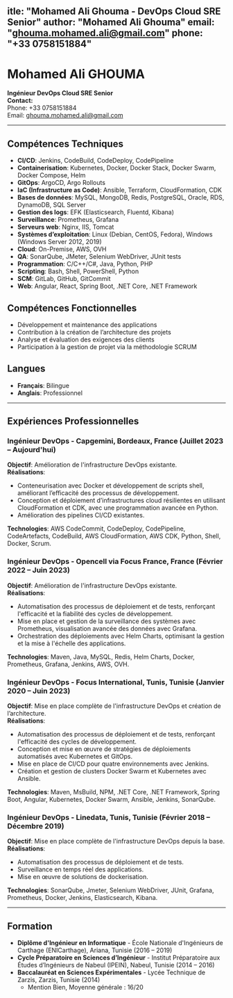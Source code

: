 itle: "Mohamed Ali Ghouma - DevOps Cloud SRE Senior"
author: "Mohamed Ali Ghouma"
email: "ghouma.mohamed.ali@gmail.com"
phone: "+33 0758151884"
---

# Mohamed Ali GHOUMA
**Ingénieur DevOps Cloud SRE Senior**  
**Contact:**  
Phone: +33 0758151884  
Email: ghouma.mohamed.ali@gmail.com  

---

## Compétences Techniques

- **CI/CD**: Jenkins, CodeBuild, CodeDeploy, CodePipeline
- **Containerisation**: Kubernetes, Docker, Docker Stack, Docker Swarm, Docker Compose, Helm
- **GitOps**: ArgoCD, Argo Rollouts
- **IaC (Infrastructure as Code)**: Ansible, Terraform, CloudFormation, CDK
- **Bases de données**: MySQL, MongoDB, Redis, PostgreSQL, Oracle, RDS, DynamoDB, SQL Server
- **Gestion des logs**: EFK (Elasticsearch, Fluentd, Kibana)
- **Surveillance**: Prometheus, Grafana
- **Serveurs web**: Nginx, IIS, Tomcat
- **Systèmes d’exploitation**: Linux (Debian, CentOS, Fedora), Windows (Windows Server 2012, 2019)
- **Cloud**: On-Premise, AWS, OVH
- **QA**: SonarQube, JMeter, Selenium WebDriver, JUnit tests
- **Programmation**: C/C++/C#, Java, Python, PHP
- **Scripting**: Bash, Shell, PowerShell, Python
- **SCM**: GitLab, GitHub, GitCommit
- **Web**: Angular, React, Spring Boot, .NET Core, .NET Framework

## Compétences Fonctionnelles

- Développement et maintenance des applications
- Contribution à la création de l’architecture des projets
- Analyse et évaluation des exigences des clients
- Participation à la gestion de projet via la méthodologie SCRUM

## Langues

- **Français**: Bilingue
- **Anglais**: Professionnel

---

## Expériences Professionnelles

### Ingénieur DevOps - Capgemini, Bordeaux, France (Juillet 2023 – Aujourd'hui)
**Objectif**: Amélioration de l'infrastructure DevOps existante.  
**Réalisations**:
- Conteneurisation avec Docker et développement de scripts shell, améliorant l’efficacité des processus de développement.
- Conception et déploiement d’infrastructures cloud résilientes en utilisant CloudFormation et CDK, avec une programmation avancée en Python.
- Amélioration des pipelines CI/CD existantes.

**Technologies**: AWS CodeCommit, CodeDeploy, CodePipeline, CodeArtefacts, CodeBuild, AWS CloudFormation, AWS CDK, Python, Shell, Docker, Scrum.

### Ingénieur DevOps - Opencell via Focus France, France (Février 2022 – Juin 2023)
**Objectif**: Amélioration de l'infrastructure DevOps existante.  
**Réalisations**:
- Automatisation des processus de déploiement et de tests, renforçant l'efficacité et la fiabilité des cycles de développement.
- Mise en place et gestion de la surveillance des systèmes avec Prometheus, visualisation avancée des données avec Grafana.
- Orchestration des déploiements avec Helm Charts, optimisant la gestion et la mise à l'échelle des applications.

**Technologies**: Maven, Java, MySQL, Redis, Helm Charts, Docker, Prometheus, Grafana, Jenkins, AWS, OVH.

### Ingénieur DevOps - Focus International, Tunis, Tunisie (Janvier 2020 – Juin 2023)
**Objectif**: Mise en place complète de l'infrastructure DevOps et création de l’architecture.  
**Réalisations**:
- Automatisation des processus de déploiement et de tests, renforçant l'efficacité des cycles de développement.
- Conception et mise en œuvre de stratégies de déploiements automatisés avec Kubernetes et GitOps.
- Mise en place de CI/CD pour quatre environnements avec Jenkins.
- Création et gestion de clusters Docker Swarm et Kubernetes avec Ansible.

**Technologies**: Maven, MsBuild, NPM, .NET Core, .NET Framework, Spring Boot, Angular, Kubernetes, Docker Swarm, Ansible, Jenkins, SonarQube.

### Ingénieur DevOps - Linedata, Tunis, Tunisie (Février 2018 – Décembre 2019)
**Objectif**: Mise en place complète de l'infrastructure DevOps depuis la base.  
**Réalisations**:
- Automatisation des processus de déploiement et de tests.
- Surveillance en temps réel des applications.
- Mise en œuvre de solutions de dockerisation.

**Technologies**: SonarQube, Jmeter, Selenium WebDriver, JUnit, Grafana, Prometheus, Docker, Jenkins, Elasticsearch, Kibana.

---

## Formation

- **Diplôme d'Ingénieur en Informatique** - École Nationale d'Ingénieurs de Carthage (ENICarthage), Ariana, Tunisie (2016 – 2019)
- **Cycle Préparatoire en Sciences d’Ingénieur** - Institut Préparatoire aux Études d’Ingénieurs de Nabeul (IPEIN), Nabeul, Tunisie (2014 – 2016)
- **Baccalauréat en Sciences Expérimentales** - Lycée Technique de Zarzis, Zarzis, Tunisie (2014)  
   - Mention Bien, Moyenne générale : 16/20
